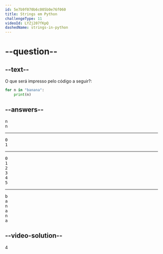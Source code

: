```yaml
---
id: 5e7b9f070b6c005b0e76f060
title: Strings em Python
challengeType: 11
videoId: LYZj207fKpQ
dashedName: strings-in-python
---
```


# --question--

## --text--

O que será impresso pelo código a seguir?:

```python
for n in "banana":
    print(n)
```

## --answers--

<pre>
n
n
</pre>

---

<pre>
0
1
</pre>

---

<pre>
0
1
2
3
4
5
</pre>

---

<pre>
b
a
n
a
n
a
</pre>

## --video-solution--

4

